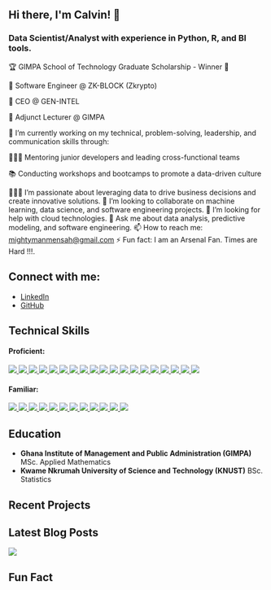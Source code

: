 ## Hi there, I'm Calvin! 👋

### Data Scientist/Analyst with experience in Python, R, and BI tools.

🏆 GIMPA School of Technology Graduate Scholarship - Winner 🎉

🏦 Software Engineer @ ZK-BLOCK (Zkrypto)

🏦 CEO @ GEN-INTEL

📓 Adjunct Lecturer @ GIMPA 

🔭 I’m currently working on my technical, problem-solving, leadership, and communication skills through:

💁🏽‍♂️ Mentoring junior developers and leading cross-functional teams

📚 Conducting workshops and bootcamps to promote a data-driven culture

👨🏽‍💻 I’m passionate about leveraging data to drive business decisions and create innovative solutions.
👯 I’m looking to collaborate on machine learning, data science, and software engineering projects.
🤔 I’m looking for help with cloud technologies.
💬 Ask me about data analysis, predictive modeling, and software engineering.
📫 How to reach me: mightymanmensah@gmail.com
⚡ Fun fact: I am an Arsenal Fan. Times are Hard !!!.

## Connect with me:
- [LinkedIn](https://www.linkedin.com/in/calvin-mensah-mm/)
- [GitHub](#)

## Technical Skills
#### **Proficient:** 
<a href=''> <img src='https://img.shields.io/badge/R-276DC3?style=for-the-badge&logo=r&logoColor=white' width=”300px”> </a> 
<a href=''> <img src='https://img.shields.io/badge/Python-14354C?style=for-the-badge&logo=python&logoColor=white' width=”300px”> </a>
<a href=''> <img src='https://img.shields.io/badge/Microsoft_Excel-217346?style=for-the-badge&logo=microsoft-excel&logoColor=white' width=”300px”> </a>
<a href=''> <img src='https://img.shields.io/badge/Tableau-E97627?style=for-the-badge&logo=Tableau&logoColor=white' width=”300px”> </a>
<a href=''> <img src='https://img.shields.io/badge/React-20232A?style=for-the-badge&logo=react&logoColor=61DAFB' width=”300px”> </a>
<a href=''> <img src='https://img.shields.io/badge/JavaScript-323330?style=for-the-badge&logo=javascript&logoColor=F7DF1E' width=”300px”> </a>
<a href=''> <img src='https://img.shields.io/badge/TypeScript-007ACC?style=for-the-badge&logo=typescript&logoColor=white' width=”300px”> </a>
<a href=''> <img src='https://img.shields.io/badge/Next-black?style=for-the-badge&logo=next.js&logoColor=white' width=”300px”> </a>
<a href=''> <img src='https://img.shields.io/badge/Django-092E20?style=for-the-badge&logo=django&logoColor=white' width=”300px”> </a> 
<a href=''> <img src='https://img.shields.io/badge/MySQL-00000F?style=for-the-badge&logo=mysql&logoColor=white' width=”300px”> </a>
<a href=''> <img src='https://img.shields.io/badge/SQLite-07405E?style=for-the-badge&logo=sqlite&logoColor=white' width=”300px”> </a>
<a href=''> <img src='https://img.shields.io/badge/React_Native-20232A?style=for-the-badge&logo=react&logoColor=61DAFB' width=”300px”> </a>
<a href=''> <img src='https://img.shields.io/badge/Google%20Analytics-E37400?style=for-the-badge&logo=google%20analytics&logoColor=white' width=”300px”> </a>
<a href=''> <img src='https://img.shields.io/badge/Colab-F9AB00?style=for-the-badge&logo=googlecolab&color=525252' width=”300px”> </a>
<a href=''> <img src='https://img.shields.io/badge/Google%20Sheets-34A853?style=for-the-badge&logo=google-sheets&logoColor=white' width=”300px”> </a>
<a href=''> <img src='https://img.shields.io/badge/GitHub-100000?style=for-the-badge&logo=github&logoColor=white' width=”300px”> </a>
<a href=''> <img src='https://img.shields.io/badge/GitLab-330F63?style=for-the-badge&logo=gitlab&logoColor=white' width=”300px”> </a>
<a href=''> <img src='https://img.shields.io/badge/GIT-E44C30?style=for-the-badge&logo=git&logoColor=white' width=”300px”> </a>
<a href=''> <img src='https://img.shields.io/badge/workspace-143157?style=for-the-badge&logo=NX&logoColor=white' width=”300px”> </a>



#### **Familiar:** 
<a href=''> <img src='https://img.shields.io/badge/TensorFlow-FF6F00?style=for-the-badge&logo=tensorflow&logoColor=white' width=”300px”> </a>
<a href=''> <img src='https://img.shields.io/badge/Flask-000000?style=for-the-badge&logo=flask&logoColor=white' width=”300px”> </a>
<a href=''> <img src='https://img.shields.io/badge/Node.js-43853D?style=for-the-badge&logo=node.js&logoColor=white' width=”300px”> </a>
<a href=''> <img src='https://img.shields.io/badge/Express.js-404D59?style=for-the-badge' width=”300px”> </a>
<a href=''> <img src='https://img.shields.io/badge/MongoDB-4EA94B?style=for-the-badge&logo=mongodb&logoColor=white' width=”300px”> </a>
<a href=''> <img src='https://img.shields.io/badge/Amazon_AWS-232F3E?style=for-the-badge&logo=amazon-aws&logoColor=white' width=”300px”> </a>
<a href=''> <img src='https://img.shields.io/badge/Heroku-430098?style=for-the-badge&logo=heroku&logoColor=white' width=”300px”> </a>
<a href=''> <img src='https://img.shields.io/badge/PyTorch-%23EE4C2C.svg?style=for-the-badge&logo=PyTorch&logoColor=white' width=”300px”> </a>
<a href=''> <img src='https://img.shields.io/badge/Plotly-%233F4F75.svg?style=for-the-badge&logo=plotly&logoColor=white' width=”300px”> </a>
<a href=''> <img src='https://img.shields.io/badge/docker-%230db7ed.svg?style=for-the-badge&logo=docker&logoColor=white' width=”300px”> </a>
<a href=''> <img src='https://img.shields.io/badge/kubernetes-%23326ce5.svg?style=for-the-badge&logo=kubernetes&logoColor=white' width=”300px”> </a>
<a href=''> <img src='https://img.shields.io/badge/power_bi-F2C811?style=for-the-badge&logo=powerbi&logoColor=black' width=”300px”> </a>

## Education
- **Ghana Institute of Management and Public Administration (GIMPA)** 
  MSc. Applied Mathematics
- **Kwame Nkrumah University of Science and Technology (KNUST)** 
  BSc. Statistics

## Recent Projects
<!-- - **GHS GMIS Analytics Platform (2024)** | Tableau, Python, Resource allocation automation | Prototype
- **GHS Asset Management (2024)** | React, Python, Resource allocation
- **ZkWallet and ZkVoting (2023-2024)** | React, React Native, Node, Web3 -->

## Latest Blog Posts
<a href=''> <img src='https://img.shields.io/badge/Medium-12100E?style=for-the-badge&logo=medium&logoColor=white' width=”300px”> </a>

<!-- - Navigating the Tech Industry as a Data Scientist
- How to Create Effective Dashboards for Business Intelligence
- The Importance of Data-Driven Decision Making in Product Development
- My Journey into Data Science and Software Engineering
- Tips for Leading Cross-Functional Teams in Tech -->

## Fun Fact
<!-- Less than 1% of the world have my personality (Advocate personality) and I enjoy playing chess. -->



